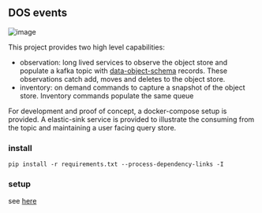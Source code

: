 
## DOS events

![image](https://user-images.githubusercontent.com/47808/32254182-63da596e-be5c-11e7-9a6a-4c44c720e25c.png)


This project provides two high level capabilities:
* observation: long lived services to observe the object store and populate a kafka topic with [data-object-schema](https://github.com/ga4gh/data-object-schemas/blob/master/proto/data_objects.proto) records. These observations catch add, moves and deletes to the object store.
* inventory: on demand commands to capture a snapshot of the object store.  Inventory commands populate the same queue

For development and proof of concept, a docker-compose setup is provided.
A elastic-sink service is provided to illustrate the consuming from the topic and maintaining a user facing query store.


### install

```
pip install -r requirements.txt --process-dependency-links -I
```

### setup
see [here](dos_connect/dos_connect/server/README.md)
